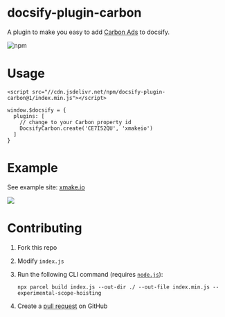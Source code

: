 # docsify-plugin-carbon

A plugin to make you easy to add [Carbon Ads](https://www.carbonads.net/) to docsify.

![npm](https://img.shields.io/npm/dy/docsify-plugin-carbon?style=flat-square)

# Usage

```
<script src="//cdn.jsdelivr.net/npm/docsify-plugin-carbon@1/index.min.js"></script>
```

```
window.$docsify = {
  plugins: [
    // change to your Carbon property id
    DocsifyCarbon.create('CE7I52QU', 'xmakeio')
  ]
}
```

# Example

See example site: [xmake.io](https://xmake.io/#/getting_started)

![](https://cdn.jsdelivr.net/gh/waruqi/docsify-plugin-carbon@master/sample.png)

# Contributing

1. Fork this repo
2. Modify `index.js`
3. Run the following CLI command (requires [`node.js`](https://nodejs.dev)):

   ```shell
   npx parcel build index.js --out-dir ./ --out-file index.min.js --experimental-scope-hoisting
   ```

4. Create a [pull request](https://github.com/waruqi/docsify-plugin-carbon/pulls) on GitHub
